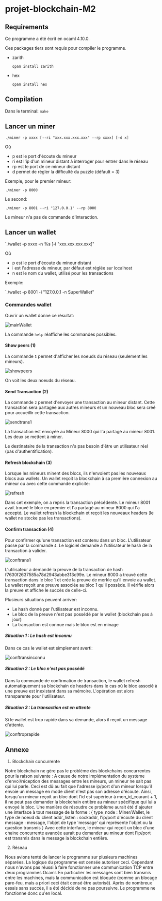 # projet-blockchain-M2

## Requirements

Ce programme a été écrit en ocaml 4.10.0.

Ces packages tiers sont requis pour compiler le programme.

- zarith

    `opam install zarith`

- hex

    `opam install hex`

## Compilation

Dans le terminal: `make`

## Lancer un miner

`./miner -p xxxx [--ri "xxx.xxx.xxx.xxx" --rp xxxx] [-d x]`

Où
- p est le port d'écoute du mineur
- ri est l'ip d'un mineur distant à interroger pour entrer dans le réseau
- rp est le port de ce mineur distant
- d permet de régler la difficulté du puzzle (défault = 3)

Exemple, pour le premier mineur:

`./miner -p 8000`

Le second:

`./miner -p 8001 --ri "127.0.0.1" --rp 8000`

Le mineur n'a pas de commande d'interaction.

## Lancer un wallet

`./wallet -p xxxx -n %s [-i "xxx.xxx.xxx.xxx]"

Où
- p est le port d'écoute du mineur distant
- i est l'adresse du mineur, par défaut est réglée sur localhost
- n est le nom du wallet, utilisé pour les transactions

Exemple:

`./wallet -p 8001 -i "127.0.0.1 -n SuperWallet"

### Commandes wallet

Ouvrir un wallet donne ce résultat:

![mainWallet](https://i.imgur.com/HN0ybgx.png)

La commande `help` réaffiche les commandes possibles.

#### Show peers (1)

La commande `1` permet d'afficher les noeuds du réseau (seulement les mineurs).

![showpeers](https://i.imgur.com/DSxxD97.png)

On voit les deux noeuds du réseau.

#### Send Transaction (2)

La commande `2` permet d'envoyer une transaction au mineur distant. Cette transaction sera partagée aux autres mineurs
et un nouveau bloc sera créé pour accueillir cette transaction.

![sendtrans1](https://i.imgur.com/hieakWr.png)

La transaction est envoyée au Mineur 8000 qui l'a partagé au mineur 8001. Les deux se mettent à miner.

Le destinataire de la transaction n'a pas besoin d'être un utilisateur réel (pas d'authentification).

#### Refresh blockchain (3)

Lorsque les mineurs minent des blocs, ils n'envoient pas les nouveaux blocs aux wallets. Un wallet reçoit la blockchain à sa première
connexion au mineur ou avec cette commande explicite:

![refresh](https://i.imgur.com/LhdUV6a.png)

Dans cet exemple, on a repris la transaction précédente. Le mineur 8001 avait trouvé le bloc en premier et l'a partagé au mineur 8000 qui l'a accepté.
Le wallet refresh la blockchain et reçoit les nouveaux headers (le wallet ne stocke pas les transactions).

#### Confirm transaction (4)

Pour confirmer qu'une transaction est contenu dans un bloc. L'utilisateur passe par la commande `4`.
Le logiciel demande à l'utilisateur le hash de la transaction à valider.

![conftrans1](https://i.imgur.com/31T6Grq.png)

L'utilisateur a demandé la preuve de la transaction de hash f7630f2637585a78d2943abbe313c99e.
Le mineur 8000 a trouvé cette transaction dans le bloc 1 et crée la preuve de merkle qu'il envoie au wallet.
Le wallet reçoit une preuve associée au bloc 1 qu'il possède. Il vérifie alors la preuve et affiche le succès de celle-ci.

Plusieurs situations peuvent arriver:
- Le hash donné par l'utilisateur est inconnu.
- Le bloc de la preuve n'est pas possédé par le wallet (blockchain pas à jour)
- La transaction est connue mais le bloc est en minage

##### Situation 1 : Le hash est inconnu

Dans ce cas le wallet est simplement averti:

![conftransinconnu](https://i.imgur.com/S2ZM6u7.png)


##### Situation 2 : Le bloc n'est pas possédé

Dans la commande de confirmation de transaction, le wallet refresh automatiquement sa blockchain de headers dans le cas où le bloc 
associé à une preuve est inexistant dans sa mémoire. L'opération est alors transparente pour l'utilisateur.


##### Situation 3 : La transaction est en attente

Si le wallet est trop rapide dans sa demande, alors il reçoit un message d'attente.

![conftroprapide](https://i.imgur.com/G2xAL1a.png)


## Annexe

1) Blockchain concurrente

Notre blockchain ne gère pas le problème des blockchains concurrentes pour la raison suivante : A cause de notre implémentation du
système d'envoi/réception des messages entre les mineurs, un mineur ne sait pas qui lui parle. Ceci est dû au fait que l'adresse
ip/port d'un mineur lorsqu'il envoie un message en mode client n'est pas son adresse d'écoute. Ainsi, lorsqu'un mineur reçoit un
bloc dont l'id est supérieur à mon_id_courant + 1, il ne peut pas demander la blockchain entière au mineur spécifique qui lui a
envoyé le bloc.
Une manière de résoudre ce problème aurait été d'ajouter une interface à tout message de la forme : 
{
    type_node : Miner/Wallet, le type de noeud du client
    addr_listen : sockaddr, l'ip/port d'écoute du client
    message : message, l'objet de type 'message' qui représente l'objet ou la question transmis
}
Avec cette interface, le mineur qui reçoit un bloc d'une chaine concurrente avancée aurait pu demander au mineur dont l'ip/port
est transmis dans le message la blockchain entière.

2) Réseau

Nous avions tenté de lancer le programme sur plusieurs machines séparées. La logique du programme est censée autoriser ceci.
Cependant nous n'avons pas réussi à faire fonctionner une communication TCP entre deux programmes Ocaml. En particulier
les messages sont bien transmis entre les machines, mais la communication est bloquée (comme un blocage pare-feu, mais a priori ceci était censé être autorisé).
Après de nombreux essais sans succès, il a été décidé de ne pas poursuivre. Le programme ne fonctionne donc qu'en local.